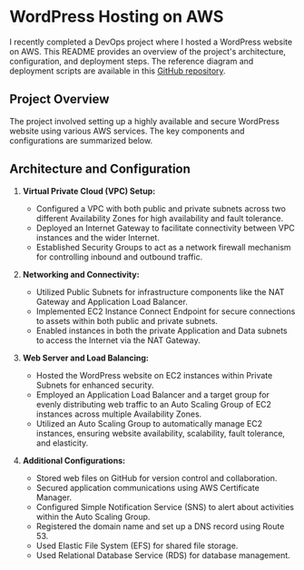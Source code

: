 # WordPress Hosting on AWS

I recently completed a DevOps project where I hosted a WordPress website on AWS. This README provides an overview of the project's architecture, configuration, and deployment steps. The reference diagram and deployment scripts are available in this [GitHub repository](URL).

## Project Overview

The project involved setting up a highly available and secure WordPress website using various AWS services. The key components and configurations are summarized below.

## Architecture and Configuration

1. **Virtual Private Cloud (VPC) Setup:**
   - Configured a VPC with both public and private subnets across two different Availability Zones for high availability and fault tolerance.
   - Deployed an Internet Gateway to facilitate connectivity between VPC instances and the wider Internet.
   - Established Security Groups to act as a network firewall mechanism for controlling inbound and outbound traffic.

2. **Networking and Connectivity:**
   - Utilized Public Subnets for infrastructure components like the NAT Gateway and Application Load Balancer.
   - Implemented EC2 Instance Connect Endpoint for secure connections to assets within both public and private subnets.
   - Enabled instances in both the private Application and Data subnets to access the Internet via the NAT Gateway.

3. **Web Server and Load Balancing:**
   - Hosted the WordPress website on EC2 instances within Private Subnets for enhanced security.
   - Employed an Application Load Balancer and a target group for evenly distributing web traffic to an Auto Scaling Group of EC2 instances across multiple Availability Zones.
   - Utilized an Auto Scaling Group to automatically manage EC2 instances, ensuring website availability, scalability, fault tolerance, and elasticity.

4. **Additional Configurations:**
   - Stored web files on GitHub for version control and collaboration.
   - Secured application communications using AWS Certificate Manager.
   - Configured Simple Notification Service (SNS) to alert about activities within the Auto Scaling Group.
   - Registered the domain name and set up a DNS record using Route 53.
   - Used Elastic File System (EFS) for shared file storage.
   - Used Relational Database Service (RDS) for database management.

